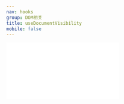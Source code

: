 ```yaml
---
nav: hooks
group: DOM相关
title: useDocumentVisibility
mobile: false
---
```

<embed src="../../src/hooks/useDocumentVisibility/index.md"></embed>